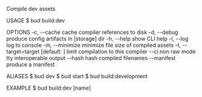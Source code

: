 Compile dev assets

USAGE
  $ bud build:dev

OPTIONS
  -c, --cache          cache compiler references to disk
  -d, --debug          produce config artifacts in [storage] dir
  -h, --help           show CLI help
  -l, --log            log to console
  -m, --minimize       minimize file size of compiled assets
  -t, --target=target  [default: ] limit compilation to this compiler
  --ci                 non raw mode tty interoperable output
  --hash               hash compiled filenames
  --manifest           produce a manifest

ALIASES
  $ bud dev
  $ bud start
  $ bud build:development

EXAMPLE
  $ bud build:dev [name]